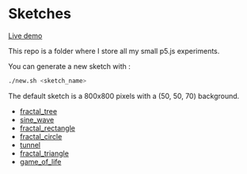 # Sketches

[Live demo](https://t0mm4rx.github.io/sketches/)

This repo is a folder where I store all my small p5.js experiments.

You can generate a new sketch with :
```bash
./new.sh <sketch_name>
```

The default sketch is a 800x800 pixels with a (50, 50, 70) background.
* [fractal_tree](https://t0mm4rx.github.io/sketches/sketch_fractal_tree)
* [sine_wave](https://t0mm4rx.github.io/sketches/sketch_sine_wave)
* [fractal_rectangle](https://t0mm4rx.github.io/sketches/sketch_fractal_rectangle)
* [fractal_circle](https://t0mm4rx.github.io/sketches/sketch_fractal_circle)
* [tunnel](https://t0mm4rx.github.io/sketches/sketch_tunnel)
* [fractal_triangle](https://t0mm4rx.github.io/sketches/sketch_fractal_triangle)
* [game_of_life](https://t0mm4rx.github.io/sketches/sketch_game_of_life)
